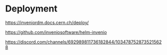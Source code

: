 # Deployment

https://inveniordm.docs.cern.ch/deploy/

https://github.com/inveniosoftware/helm-invenio

https://discord.com/channels/692989811736182844/1034787528735215628
